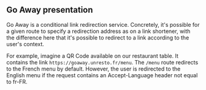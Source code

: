 ## Go Away presentation

Go Away is a conditional link redirection service.
Concretely, it's possible for a given route to specify a redirection address as on a link shortener, with the difference here that it's possible to redirect to a link according to the user's context.

For example, imagine a QR Code available on our restaurant table. It contains the link `https://goaway.unresto.fr/menu`.
The `/menu` route redirects to the French menu by default. However, the user is redirected to the English menu if the request contains an Accept-Language header not equal to fr-FR.

